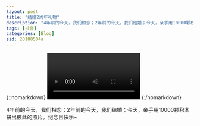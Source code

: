 ```yaml
---
layout: post
title: "结婚2周年礼物"
description: "4年前的今天，我们相恋；2年前的今天，我们结婚；今天，亲手用10000颗积木拼出彼此的照片。纪念日快乐~"
tags: [抖音]
categories: [Blog]
sid: 20180504a
---
```


{::nomarkdown}
<video width=250 class="my-video" src="//up.yorry.cn/video/v0200fbc0000bblkf3nrri6cjktgopo0.MP4" controls="controls">您的浏览器不支持 video 标签。</video>
{:/nomarkdown}

4年前的今天，我们相恋；2年前的今天，我们结婚；今天，亲手用10000颗积木拼出彼此的照片。纪念日快乐~